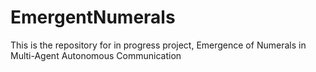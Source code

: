 # EmergentNumerals
This is the repository for in progress project, Emergence of Numerals in Multi-Agent Autonomous Communication
